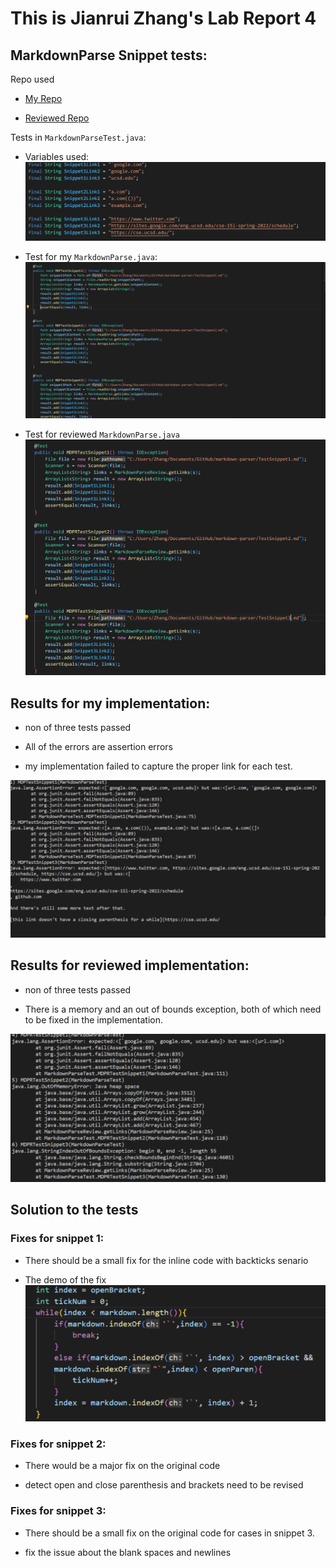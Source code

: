 # This is Jianrui Zhang's Lab Report 4 

## MarkdownParse Snippet tests:

 Repo used

- [My Repo](https://github.com/JerryLove77/markdown-parser)

- [Reviewed Repo](https://github.com/yuxinguo13/markdown-parser)

Tests in `MarkdownParseTest.java`:

- Variables used:
![variable](variableused.png)

- Test for my `MarkdownParse.java`:
![Test](MyTest.png)

- Test for reviewed `MarkdownParse.java`
![Review](ReviewTest.png)


## Results for my implementation:

- non of three tests passed

- All of the errors are assertion errors 

-  my implementation failed to capture the proper link for each test.

![Result](MyResult.png)

## Results for reviewed implementation:

- non of three tests passed

- There is a memory and an out of bounds exception, both of which need to be fixed in the implementation.

![ReviewResult](ReviewResult.png)

## Solution to the tests

### Fixes for snippet 1:

- There should be a small fix for the inline code with backticks senario

- The demo of the fix 
![fix](fix1.png)

### Fixes for snippet 2:

- There would be a major fix on the original code

- detect open and close parenthesis and brackets need to be revised

### Fixes for snippet 3:

- There should be a small fix on the original code for cases in snippet 3.

- fix the issue about the blank spaces and newlines
